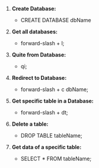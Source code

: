 1. **Create Database:**
	- CREATE DATABASE dbName

2. **Get all databases:**
	- forward-slash + l;

3. **Quite from Database:**
	- qi;

4. **Redirect to Database:**
	- forward-slash + c dbName;

5. **Get specific table in a Database:**
	- forward-slash + dt;

6. **Delete a table:**
	- DROP TABLE tableName;

7. **Get data of a specific table:**
	- SELECT * FROM tableName;
